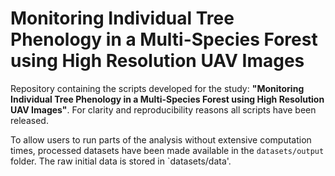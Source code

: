 # Monitoring Individual Tree Phenology in a Multi-Species Forest using High Resolution UAV Images

Repository containing the scripts developed for the study: **"Monitoring Individual Tree Phenology in a Multi-Species Forest using High Resolution UAV Images"**. For clarity and reproducibility reasons all scripts have been released. 

To allow users to run parts of the analysis without extensive computation times, processed datasets have been made available in the `datasets/output` folder. The raw initial data is stored in `datasets/data'.



